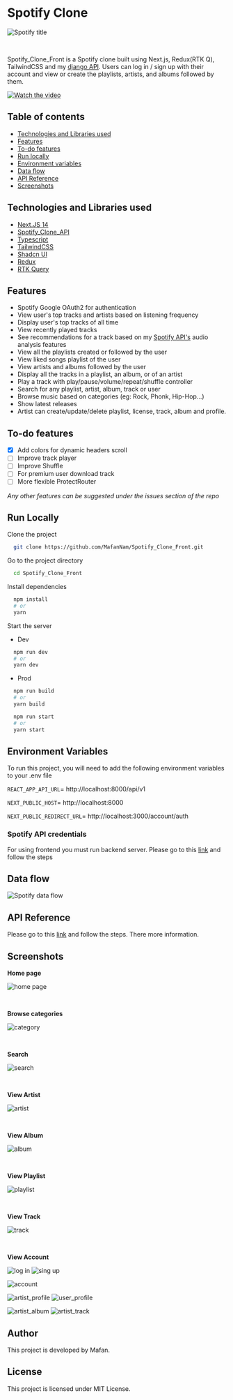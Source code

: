 # Spotify Clone

![Spotify title](https://raw.githubusercontent.com/MafanNam/Spotify_Clone_Front/main/assets/title.gif)

<br>

Spotify_Clone_Front is a Spotify clone built using Next.js, Redux(RTK Q), TailwindCSS and
my [django API](https://github.com/MafanNam/Spotify_Clone_API).
Users can log in / sign up with their account and view or create the playlists, artists, and albums followed by them.

[![Watch the video](https://img.youtube.com/vi/vPs_6Bem9uY/0.jpg)](https://www.youtube.com/watch?v=vPs_6Bem9uY)

## Table of contents

- [Technologies and Libraries used](#technologies)
- [Features](#features)
- [To-do features](#todo)
- [Run locally](#run_locally)
- [Environment variables](#env)
- [Data flow](#data_flow)
- [API Reference](#api)
- [Screenshots](#screenshots)

<section id="technologies" />

## Technologies and Libraries used

- [Next.JS 14](https://nextjs.org/)
- [Spotify_Clone_API](https://github.com/MafanNam/Spotify_Clone_API/)
- [Typescript](https://www.typescriptlang.org/)
- [TailwindCSS](https://tailwindcss.com/)
- [Shadcn UI](https://ui.shadcn.com/)
- [Redux](https://react-redux.js.org/)
- [RTK Query](https://redux-toolkit.js.org/rtk-query/overview)

<section id="features"/>

## Features

- Spotify Google OAuth2 for authentication
- View user's top tracks and artists based on listening frequency
- Display user's top tracks of all time
- View recently played tracks
- See recommendations for a track based on my [Spotify API's](https://github.com/MafanNam/Spotify_Clone_API/) audio
  analysis features
- View all the playlists created or followed by the user
- View liked songs playlist of the user
- View artists and albums followed by the user
- Display all the tracks in a playlist, an album, or of an artist
- Play a track with play/pause/volume/repeat/shuffle controller
- Search for any playlist, artist, album, track or user
- Browse music based on categories (eg: Rock, Phonk, Hip-Hop...)
- Show latest releases
- Artist can create/update/delete playlist, license, track, album and profile.

<section id="todo" />

## To-do features

- [x] Add colors for dynamic headers scroll
- [ ] Improve track player
- [ ] Improve Shuffle
- [ ] For premium user download track
- [ ] More flexible ProtectRouter

*Any other features can be suggested under the issues section of the repo*

<section id="run_locally"/>

## Run Locally

Clone the project

```bash
  git clone https://github.com/MafanNam/Spotify_Clone_Front.git
```

Go to the project directory

```bash
  cd Spotify_Clone_Front
```

Install dependencies

```bash
  npm install
  # or
  yarn
```

Start the server

- Dev

```bash
  npm run dev
  # or
  yarn dev
```

- Prod

```bash
  npm run build
  # or
  yarn build
```

```bash
  npm run start
  # or
  yarn start
```

<section id="env"/>

## Environment Variables

To run this project, you will need to add the following environment variables to your .env file

`REACT_APP_API_URL`= http://localhost:8000/api/v1

`NEXT_PUBLIC_HOST`= http://localhost:8000

`NEXT_PUBLIC_REDIRECT_URL`= http://localhost:3000/account/auth

### Spotify API credentials

For using frontend you must run backend server. Please go to this [link](https://github.com/MafanNam/Spotify_Clone_API/)
and follow the steps


<section id="data_flow"/>

## Data flow

![Spotify data flow](https://raw.githubusercontent.com/MafanNam/Spotify_Clone_Front/main/assets/data_flow.png)

<section id="api"/>

## API Reference

Please go to this [link](https://github.com/MafanNam/Spotify_Clone_API/) and follow the steps. There more information.

<section id="screenshots"/>

## Screenshots

**Home page**

![home page](https://raw.githubusercontent.com/MafanNam/Spotify_Clone_Front/main/assets/home.gif)

<br>

**Browse categories**

![category](https://raw.githubusercontent.com/MafanNam/Spotify_Clone_Front/main/assets/category.gif)

<br>

**Search**

![search](https://raw.githubusercontent.com/MafanNam/Spotify_Clone_Front/main/assets/search.gif)


<br>

**View Artist**

![artist](https://raw.githubusercontent.com/MafanNam/Spotify_Clone_Front/main/assets/artist.gif)

<br>

**View Album**

![album](https://raw.githubusercontent.com/MafanNam/Spotify_Clone_Front/main/assets/album.gif)

<br>

**View Playlist**

![playlist](https://raw.githubusercontent.com/MafanNam/Spotify_Clone_Front/main/assets/playlist.gif)

<br>

**View Track**

![track](https://raw.githubusercontent.com/MafanNam/Spotify_Clone_Front/main/assets/track.gif)

<br>

**View Account**

![log in](https://raw.githubusercontent.com/MafanNam/Spotify_Clone_Front/main/assets/login.gif)
![sing up](https://raw.githubusercontent.com/MafanNam/Spotify_Clone_Front/main/assets/signup.gif)

![account](https://raw.githubusercontent.com/MafanNam/Spotify_Clone_Front/main/assets/account.gif)

![artist_profile](https://raw.githubusercontent.com/MafanNam/Spotify_Clone_Front/main/assets/artist_profile.gif)
![user_profile](https://raw.githubusercontent.com/MafanNam/Spotify_Clone_Front/main/assets/user_profile.gif)

![artist_album](https://raw.githubusercontent.com/MafanNam/Spotify_Clone_Front/main/assets/artist_album.gif)
![artist_track](https://raw.githubusercontent.com/MafanNam/Spotify_Clone_Front/main/assets/artist_track.gif)

## Author

This project is developed by Mafan.

## License

This project is licensed under MIT License.